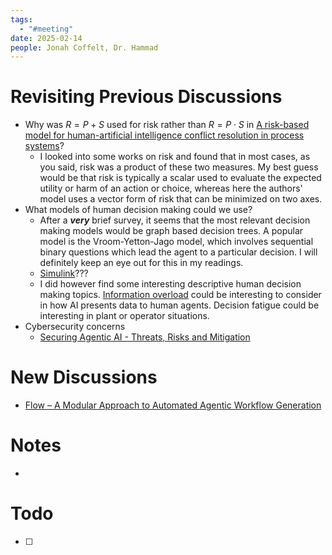 ```yaml
---
tags:
  - "#meeting"
date: 2025-02-14
people: Jonah Coffelt, Dr. Hammad
---
```

# Revisiting Previous Discussions
- Why was $R=P+S$ used for risk rather than $R=P\cdot S$ in [A risk-based model for human-artificial intelligence conflict resolution in process systems](A%20risk-based%20model%20for%20human-artificial%20intelligence%20conflict%20resolution%20in%20process%20systems.md)?
	- I looked into some works on risk and found that in most cases, as you said, risk was a product of these two measures. My best guess would be that risk is typically a scalar used to evaluate the expected utility or harm of an action or choice, whereas here the authors' model uses a vector form of risk that can be minimized on two axes.
- What models of human decision making could we use?
	- After a ***very*** brief survey, it seems that the most relevant decision making models would be graph based decision trees. A popular model is the Vroom-Yetton-Jago model, which involves sequential binary questions which lead the agent to a particular decision. I will definitely keep an eye out for this in my readings. 
	- [Simulink](https://www.mathworks.com/products/simulink.html)???
	- I did however find some interesting descriptive human decision making topics. [Information overload](https://courses.washington.edu/pbafhall/514/514%20Readings/Hall-OBHDP.pdf) could be interesting to consider in how AI presents data to human agents. Decision fatigue could be interesting in plant or operator situations. 
- Cybersecurity concerns
	- [Securing Agentic AI - Threats, Risks and Mitigation](Securing%20Agentic%20AI%20-%20Threats,%20Risks%20and%20Mitigation.md)

# New Discussions
- [Flow – A Modular Approach to Automated Agentic Workflow Generation](Flow%20–%20A%20Modular%20Approach%20to%20Automated%20Agentic%20Workflow%20Generation.md)

# Notes
- 

# Todo
- [ ]     
